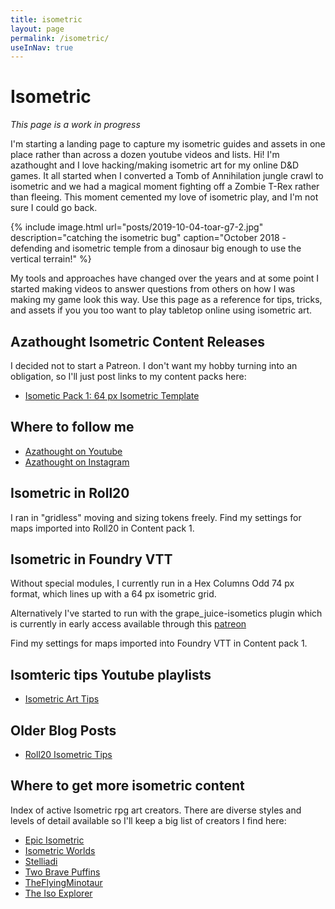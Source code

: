 ```yaml
---
title: isometric
layout: page
permalink: /isometric/
useInNav: true
---
```


# Isometric

*This page is a work in progress*

I'm starting a landing page to capture my isometric guides and assets in one place rather than across a dozen youtube videos and lists.  Hi! I'm azathought and I love hacking/making isometric art for my online D&D games. It all started when I converted a Tomb of Annihilation jungle crawl to isometric and we had a magical moment fighting off a Zombie T-Rex rather than fleeing. This moment cemented my love of isometric play, and I'm not sure I could go back.

{% include image.html url="posts/2019-10-04-toar-g7-2.jpg" description="catching the isometric bug" caption="October 2018 - defending and isometric temple from a dinosaur big enough to use the vertical terrain!" %}

My tools and approaches have changed over the years and at some point I started making videos to answer questions from others on how I was making my game look this way.  Use this page as a reference for tips, tricks, and assets if you you too want to play tabletop  online using isometric art.

## Azathought Isometric Content Releases
I decided not to start a Patreon. I don't want my hobby turning into an obligation, so I'll just post links to my content packs here:
* [Isometic Pack 1: 64 px Isometric Template](/isometric-pack-1/)

## Where to follow me
* [Azathought on Youtube](https://www.youtube.com/azathought-games)
* [Azathought on Instagram](https://www.instagram.com/azathought_games/)

## Isometric in Roll20
I ran in "gridless" moving and sizing tokens freely.  Find my settings for maps imported into Roll20 in Content pack 1.

## Isometric in Foundry VTT
Without special modules, I currently run in a Hex Columns Odd 74 px format, which lines up with a 64 px isometric grid.

Alternatively I've started to run with  the grape_juice-isometics plugin which is currently in early access available through this [patreon](https://www.patreon.com/foundry_grape_juice)

Find my settings for maps imported into Foundry VTT in Content pack 1.

## Isomteric tips Youtube playlists
* [Isometric Art Tips](https://www.youtube.com/playlist?list=PLwozL5pYIL5RD3-1D9EHuHaUrHg1vb_pz)

## Older Blog Posts
* [Roll20 Isometric Tips](/embracing-isometric-roll20/)

## Where to get more isometric content
Index of active Isometric rpg art creators.  There are diverse styles and levels of detail available so I'll keep a big list of creators I find here:

* [Epic Isometric](https://www.patreon.com/epicisometric)
* [Isometric Worlds](https://www.patreon.com/isometricworlds)
* [Stelliadi](https://www.patreon.com/stelliadi_isometric)
* [Two Brave Puffins](https://www.patreon.com/TwoBravePuffins)
* [TheFlyingMinotaur](https://www.patreon.com/user?u=7285440)
* [The Iso Explorer](https://www.patreon.com/theisoexplorer)